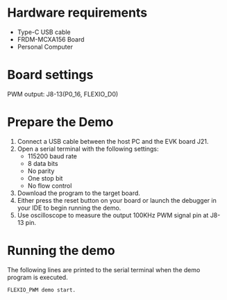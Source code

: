 Hardware requirements
=====================
- Type-C USB cable
- FRDM-MCXA156 Board
- Personal Computer

Board settings
============
PWM output: J8-13(P0_16, FLEXIO_D0)

Prepare the Demo
================
1.  Connect a USB cable between the host PC and the EVK board J21.
2.  Open a serial terminal with the following settings:
    - 115200 baud rate
    - 8 data bits
    - No parity
    - One stop bit
    - No flow control
3.  Download the program to the target board.
4.  Either press the reset button on your board or launch the debugger in your IDE to begin running the demo.
5.  Use oscilloscope to measure the output 100KHz PWM signal pin at J8-13 pin.

Running the demo
================
The following lines are printed to the serial terminal when the demo program is executed.
~~~~~~~~~~~~~~~~~~~~~~~~~~~~~~~~~~~
FLEXIO_PWM demo start.
~~~~~~~~~~~~~~~~~~~~~~~~~~~~~~~~~~~
